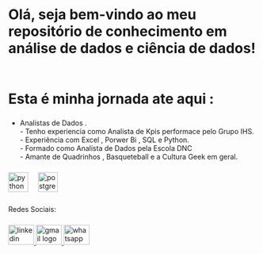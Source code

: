 <h1 align="left">Olá, seja bem-vindo ao meu repositório de conhecimento em análise de dados e ciência de dados!<br><br><br>Esta é minha jornada ate aqui :</h1>

###

- Analistas de Dados . <br> - Tenho experiencia como Analista de Kpis performace pelo Grupo IHS.<br> - Experiência com Excel , Porwer Bi , SQL e Python.<br> - Formado como Analista de Dados pela Escola DNC <br> - Amante de Quadrinhos , Basqueteball e a Cultura Geek em geral.</p>

###

<div align="left">
  <img src="https://cdn.jsdelivr.net/gh/devicons/devicon/icons/python/python-original.svg" height="40" alt="python logo"  />
  <img width="12" />
  <img src="https://cdn.jsdelivr.net/gh/devicons/devicon/icons/postgresql/postgresql-original.svg" height="40" alt="postgresql logo"  />
</div>

###

<p align="left">Redes Sociais:</p>

###

<div align="left">
  <a href="https://www.linkedin.com/in/etnos-data-analyst/" target="_blank">
    <img src="https://raw.githubusercontent.com/maurodesouza/profile-readme-generator/master/src/assets/icons/social/linkedin/default.svg" width="52" height="40" alt="linkedin logo"  />
  </a>
  <a href="ProfissionalEtnos@gmail.com" target="_blank">
    <img src="https://raw.githubusercontent.com/maurodesouza/profile-readme-generator/master/src/assets/icons/social/gmail/default.svg" width="52" height="40" alt="gmail logo"  />
  </a>
  <a href="11948065215" target="_blank">
    <img src="https://raw.githubusercontent.com/maurodesouza/profile-readme-generator/master/src/assets/icons/social/whatsapp/default.svg" width="52" height="40" alt="whatsapp logo"  />
  </a>
</div>

###
